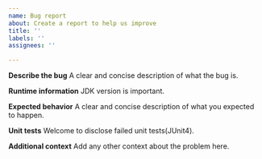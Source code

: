 ```yaml
---
name: Bug report
about: Create a report to help us improve
title: ''
labels: ''
assignees: ''

---
```


**Describe the bug**
A clear and concise description of what the bug is.

**Runtime information**
JDK version is important.

**Expected behavior**
A clear and concise description of what you expected to happen.

**Unit tests**
Welcome to disclose failed unit tests(JUnit4).

**Additional context**
Add any other context about the problem here.
